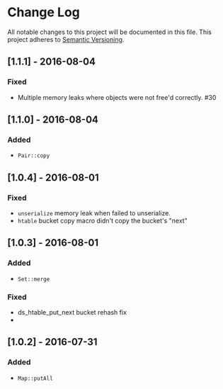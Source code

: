 # Change Log
All notable changes to this project will be documented in this file.
This project adheres to [Semantic Versioning](http://semver.org/).

## [1.1.1] - 2016-08-04
### Fixed
- Multiple memory leaks where objects were not free'd correctly. #30

## [1.1.0] - 2016-08-04
### Added
- `Pair::copy`

## [1.0.4] - 2016-08-01
### Fixed
- `unserialize` memory leak when failed to unserialize.
- `htable` bucket copy macro didn't copy the bucket's "next"

## [1.0.3] - 2016-08-01
### Added
- `Set::merge`

### Fixed
- ds_htable_put_next bucket rehash fix
- 
## [1.0.2] - 2016-07-31
### Added
- `Map::putAll`
